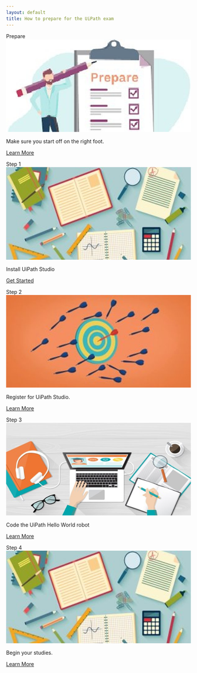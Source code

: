 ```yaml
---
layout: default
title: How to prepare for the UiPath exam
---
```

<div class="row">
  <div class=" col-6 col-xs-6 col-sm-6 col-md-4 col-lg-4 col-xl-4 mb-2  d-flex align-items-stretch">
    <div class="card" >
      <div class="card-header">Prepare</div>
      <img src="/assets/prepare.jpg" class="card-img-top" alt="uipath certification">
      <div class="card-body">
        <p class="card-text">Make sure you start off on the right foot.</p>
        <p class="text-center"><a href="exam-prep.html" class="text-center btn btn-outline-primary btn-sm">Learn More</a></p>
      </div>
    </div>
  </div>
  <div class=" col-6 col-xs-6 col-sm-6 col-md-4 col-lg-4 col-xl-4 mb-2  d-flex align-items-stretch">
    <div class="card" >
      <div class="card-header">Step 1</div>
      <img src="/assets/study.jpg" class="card-img-top" alt="uipath certification">
      <div class="card-body">
        <p class="card-text">Install UiPath Studio</p>
        <p class="text-center"><a href="#" class="text-center btn btn-outline-primary btn-sm">Get Started</a></p>
      </div>
    </div>
  </div>
  <div class=" col-6 col-xs-6 col-sm-6 col-md-4 col-lg-4 col-xl-4 mb-2  d-flex align-items-stretch">
    <div class="card" >
      <div class="card-header">Step 2</div>
      <img src="/assets/practice.jpg" class="card-img-top" alt="uipath certification">
      <div class="card-body">
        <p class="card-text">Register for UiPath Studio.</p>
        <p class="text-center"><a href="#" class="text-center btn btn-outline-primary btn-sm">Learn More</a></p>
      </div>
    </div>
  </div>
  <div class=" col-6 col-xs-6 col-sm-6 col-md-4 col-lg-4 col-xl-4 mb-2  d-flex align-items-stretch">
    <div class="card" >
      <div class="card-header">Step 3</div>
      <img src="/assets/apply.jpg" class="card-img-top" alt="uipath certification">
      <div class="card-body">
        <p class="card-text">Code the UiPath Hello World robot</p>
        <p class="text-center"><a href="#" class="text-center btn btn-outline-primary btn-sm">Learn More</a></p>
      </div>
    </div>
  </div>
  
  <div class=" col-6 col-xs-6 col-sm-6 col-md-4 col-lg-4 col-xl-4 mb-2  d-flex align-items-stretch">
    <div class="card" >
      <div class="card-header">Step 4</div>
      <img src="/assets/study.jpg" class="card-img-top" alt="uipath certification">
      <div class="card-body">
        <p class="card-text">Begin your studies.</p>
        <p class="text-center"><a href="#" class="text-center btn btn-outline-primary btn-sm">Learn More</a></p>
      </div>
    </div>
  </div>
  
</div>
